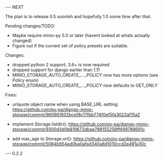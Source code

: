 
--- NEXT

The plan is to release 0.5 soonish and hopefully 1.0 some time after that.

Pending changes/TODO:

- Maybe require minio-py 5.0 or later (havent looked at whats actually changed)
- Figure out if the current set of policy presets are suitable.

Changes:

- dropped python 2 support, 3.6+ is now required
- dropped support for django earlier than 1.11
- MINIO_STORAGE_AUTO_CREATE_..._POLICY now has more options (see Policy enum)
- MINIO_STORAGE_AUTO_CREATE_..._POLICY now defaults to GET_ONLY


Fixes:

- urlquote object name when using BASE_URL setting: https://github.com/py-pa/django-minio-storage/commit/960961932bcef8c17fbb774f0ef5fa3022af15a2

- implement Storage.listdir(): https://github.com/py-pa/django-minio-storage/commit/9300d3d0b819672dbae788155258ff499788691c
- add max_age to Storage.url(): https://github.com/py-pa/django-minio-storage/commit/5084b954ad0ba0afad340a8d1010ccd2e491a30c

--- 0.2.2 


